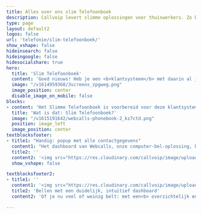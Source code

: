 ```yaml
---
title: Alles over ons slim Telefoonboek
description: Callvoip levert slimme oplossingen voor thuiswerkers. Zo ben je overal bereikbaar zoals jij dat wilt
type: page
layout: default2
logos: false
url: 'telefonie/slim-telefoonboek/'
show_vshape: false  
hideinsearch: false
hideingoogle: false
hidesocialshare: true
hero:
  title: 'Slim Telefoonboek'
  content: 'Goed nieuws! Heb je een <b>klantsysteem</b> met daarin al jouw relaties? <b>Koppel jouw klantsysteem aan Callvoip</b> en bellen wordt nóg eenvoudiger en persoonlijker. <br><b>Hoe jij ook belt</b>, met de computer, smartphone of je toestel, je ziet de naam van je relatie. Oók in je adresboek, de belhistorie, oproeplijst en in de emailnotificatie. <br>Bel je met Webcalls, dan kun je met één klik de klant in jouw klantsysteem openen. <br>Uitbellen? Ook dat doe je voortaan op naam, een nummer is niet meer nodig. Slim en gemakkelijk!<br><br><a href="/contact" class="button">Meer informatie? Neem contact op!</a>'
  image: "/v1614959368/3screens_zpgweg.png"
  image_position: center
  disable_image_on_mobile: false
blocks:
- content: 'Het Slimme Telefoonboek is voorbereid voor deze klantsystemen:<br><b>Google Contacts, Microsoft, Contacts+, Zendesk, Exact Online, Teamleader, Salesforces of Hubspot</b>.<br> Log in, klik op het logo van jouw systeem, volg de simpele wizard en je bent klaar!<br>Laat techniek voor je werken, zodat je je optimaal kunt focussen op de inhoud! <br><br><a href="#" class="button">Meer informatie</a>'
  title: 'Wat is dat: Slim Telefoonboek?'  
  image: "/v1615191642/webcalls-phonebook-2_kz7ctd.png"
  position: image_left
  image_position: center
textblocksfooter:
- title1: "Handig: popup met alle contactgegevens"
  content1: "Het dashboard van Webcalls, onze computer-bel-oplossing, biedt nu nog meer informatie. <br>Zo kun je zelf kiezen welke contacten je in jouw telefoonboek wilt zien. Bijvoorbeeld je collega's en de relaties uit jouw gekoppelde klantsysteem. Met een <b>handig filter</b> is dit in een paar klikken ingesteld. <br>De <b>beschikbaarheid van jouw collega's (beschikbaar, rinkelt, in gesprek)</b> wordt getoond in woord en kleur (groen, oranje, rood). Klik op een contact voor een handige popup met alle contact-details; klik en bel het juiste nummer of stuur een email. <br>Ook bij relaties uit jouw klantsysteem krijg je zo'n verrijkte popup met details. <br> Hoe makkelijker jouw systemen werken, hoe meer tijd je over hebt voor de dingen die écht belangrijk zijn. En het werkt gewoon fijner!"
  title2: ''
  content2: '<img src="https://res.cloudinary.com/callvoip/image/upload/v1659691896/side-tabs_sg1c9q.png" width="490px">'
  show_vshape: false

textblocksfooter2:
- title1: ''
  content1: '<img src="https://res.cloudinary.com/callvoip/image/upload/v1659691896/Screen_bmgoow.png" width="600px">'
  title2: 'Bellen met een duidelijk, intuïtief dashboard'
  content2: 'Of je nu veel of weinig belt: met een<b> overzichtelijk en intuïtief systeem</b> is het  fijner, plezieriger, sneller werken!<br>Zo zie je in het dashboard duidelijk jouw voicemails en faxen. In de lijst met recente gesprekken zie je de namen uit jouw klantsysteem. Klik op een regel voor de details van het gesprek, de eventuele opname, én om het nummer te bellen of te kopieren. <br>Rechts staat jouw telefoonboek met een handig filter zodat jouw telefoonboek naar jouw wensen is samengesteld.   Gebruik jij <b>Google Contacts, Microsoft, Contacts+, Zendesk, Exact Online, Teamleader, Salesforces of Hubspot?</b><br>Goed nieuws! Je kunt deze pakketten koppelen aan jouw Callvoip omgeving. Je ziet de naam van de beller bij inkomende en uitgaande telefoontjes:<br>&middot;  ...op je computer<br>&middot;  ...op je smartphone<br>&middot;  ...én op jouw vaste toestel.<br><br>Slim geregeld toch?<br><br><a href="/contact" class="button">Meer informatie? Neem contact op!</a>'

---
```

